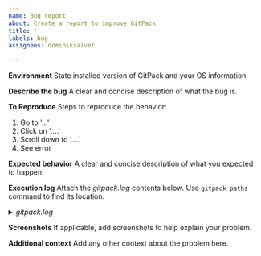 ```yaml
---
name: Bug report
about: Create a report to improve GitPack
title: ''
labels: bug
assignees: dominiksalvet

---
```


**Environment**
State installed version of GitPack and your OS information.

**Describe the bug**
A clear and concise description of what the bug is.

**To Reproduce**
Steps to reproduce the behavior:
1. Go to '...'
2. Click on '....'
3. Scroll down to '....'
4. See error

**Expected behavior**
A clear and concise description of what you expected to happen.

**Execution log**
Attach the *gitpack.log* contents below. Use `gitpack paths` command to find its location.

<details>
    <summary><i>gitpack.log</i></summary>

```
<gitpack.log contents>
```
</details>

**Screenshots**
If applicable, add screenshots to help explain your problem.

**Additional context**
Add any other context about the problem here.

